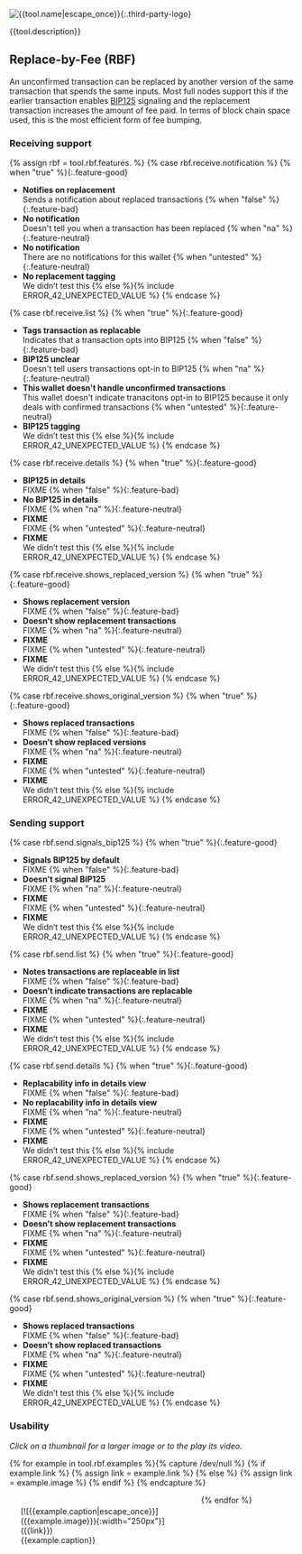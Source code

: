 ![{{tool.name|escape_once}}]({{tool.logo}}){:.third-party-logo}

{{tool.description}}

## Replace-by-Fee (RBF)

An unconfirmed transaction can be replaced by another version of the
same transaction that spends the same inputs.  Most full nodes support
this if the earlier transaction enables [BIP125](https://github.com/bitcoin/bips/blob/master/bip-0125.mediawiki) signaling and the
replacement transaction increases the amount of fee paid.  In terms of
block chain space used, this is the most efficient form of fee bumping.

### Receiving support

{% assign rbf = tool.rbf.features. %}
{% case rbf.receive.notification %}
  {% when "true" %}{:.feature-good}
  - **Notifies on replacement**<br>
    Sends a notification about replaced transactions
  {% when "false" %}{:.feature-bad}
  - **No notification**<br>
    Doesn't tell you when a transaction has been replaced
  {% when "na" %}{:.feature-neutral}
  - **No notification**<br>
    There are no notifications for this wallet
  {% when "untested" %}{:.feature-neutral}
  - **No replacement tagging**<br>
    We didn’t test this
  {% else %}{% include ERROR_42_UNEXPECTED_VALUE %}
{% endcase %}

{% case rbf.receive.list %}
  {% when "true" %}{:.feature-good}
  - **Tags transaction as replacable**<br>
    Indicates that a transaction opts into BIP125
  {% when "false" %}{:.feature-bad}
  - **BIP125 unclear**<br>
    Doesn't tell users transactions opt-in to BIP125
  {% when "na" %}{:.feature-neutral}
  - **This wallet doesn't handle unconfirmed transactions**<br>
    This wallet doesn't indicate tranacitons opt-in to BIP125 because it
    only deals with confirmed transactions
  {% when "untested" %}{:.feature-neutral}
  - **BIP125 tagging**<br>
    We didn’t test this
  {% else %}{% include ERROR_42_UNEXPECTED_VALUE %}
{% endcase %}

{% case rbf.receive.details %}
  {% when "true" %}{:.feature-good}
  - **BIP125 in details**<br>
    FIXME
  {% when "false" %}{:.feature-bad}
  - **No BIP125 in details**<br>
    FIXME
  {% when "na" %}{:.feature-neutral}
  - **FIXME**<br>
    FIXME
  {% when "untested" %}{:.feature-neutral}
  - **FIXME**<br>
    We didn’t test this
  {% else %}{% include ERROR_42_UNEXPECTED_VALUE %}
{% endcase %}

{% case rbf.receive.shows_replaced_version %}
  {% when "true" %}{:.feature-good}
  - **Shows replacement version**<br>
    FIXME
  {% when "false" %}{:.feature-bad}
  - **Doesn't show replacement transactions**<br>
    FIXME
  {% when "na" %}{:.feature-neutral}
  - **FIXME**<br>
    FIXME
  {% when "untested" %}{:.feature-neutral}
  - **FIXME**<br>
    We didn’t test this
  {% else %}{% include ERROR_42_UNEXPECTED_VALUE %}
{% endcase %}

{% case rbf.receive.shows_original_version %}
  {% when "true" %}{:.feature-good}
  - **Shows replaced transactions**<br>
    FIXME
  {% when "false" %}{:.feature-bad}
  - **Doesn't show replaced versions**<br>
    FIXME
  {% when "na" %}{:.feature-neutral}
  - **FIXME**<br>
    FIXME
  {% when "untested" %}{:.feature-neutral}
  - **FIXME**<br>
    We didn’t test this
  {% else %}{% include ERROR_42_UNEXPECTED_VALUE %}
{% endcase %}

### Sending support

{% case rbf.send.signals_bip125 %}
  {% when "true" %}{:.feature-good}
  - **Signals BIP125 by default**<br>
    FIXME
  {% when "false" %}{:.feature-bad}
  - **Doesn't signal BIP125**<br>
    FIXME
  {% when "na" %}{:.feature-neutral}
  - **FIXME**<br>
    FIXME
  {% when "untested" %}{:.feature-neutral}
  - **FIXME**<br>
    We didn’t test this
  {% else %}{% include ERROR_42_UNEXPECTED_VALUE %}
{% endcase %}

{% case rbf.send.list %}
  {% when "true" %}{:.feature-good}
  - **Notes transactions are replaceable in list**<br>
    FIXME
  {% when "false" %}{:.feature-bad}
  - **Doesn't indicate transactions are replacable**<br>
    FIXME
  {% when "na" %}{:.feature-neutral}
  - **FIXME**<br>
    FIXME
  {% when "untested" %}{:.feature-neutral}
  - **FIXME**<br>
    We didn’t test this
  {% else %}{% include ERROR_42_UNEXPECTED_VALUE %}
{% endcase %}

{% case rbf.send.details %}
  {% when "true" %}{:.feature-good}
  - **Replacability info in details view**<br>
    FIXME
  {% when "false" %}{:.feature-bad}
  - **No replacability info in details view**<br>
    FIXME
  {% when "na" %}{:.feature-neutral}
  - **FIXME**<br>
    FIXME
  {% when "untested" %}{:.feature-neutral}
  - **FIXME**<br>
    We didn’t test this
  {% else %}{% include ERROR_42_UNEXPECTED_VALUE %}
{% endcase %}

{% case rbf.send.shows_replaced_version %}
  {% when "true" %}{:.feature-good}
  - **Shows replacement transactions**<br>
    FIXME
  {% when "false" %}{:.feature-bad}
  - **Doesn't show replacement transactions**<br>
    FIXME
  {% when "na" %}{:.feature-neutral}
  - **FIXME**<br>
    FIXME
  {% when "untested" %}{:.feature-neutral}
  - **FIXME**<br>
    We didn’t test this
  {% else %}{% include ERROR_42_UNEXPECTED_VALUE %}
{% endcase %}

{% case rbf.send.shows_original_version %}
  {% when "true" %}{:.feature-good}
  - **Shows replaced transactions**<br>
    FIXME
  {% when "false" %}{:.feature-bad}
  - **Doesn't show replaced transactions**<br>
    FIXME
  {% when "na" %}{:.feature-neutral}
  - **FIXME**<br>
    FIXME
  {% when "untested" %}{:.feature-neutral}
  - **FIXME**<br>
    We didn’t test this
  {% else %}{% include ERROR_42_UNEXPECTED_VALUE %}
{% endcase %}

### Usability

*Click on a thumbnail for a larger image or to the play its video.*

{% for example in tool.rbf.examples %}{% capture /dev/null %}
  {% if example.link %}
    {% assign link = example.link %}
  {% else %}
    {% assign link = example.image %}
  {% endif %}
{% endcapture %}
<div markdown="1" style="max-width: 300px; float: left; padding: 20px;">
[![{{example.caption|escape_once}}]({{example.image}}){:width="250px"}]({{link}})
<br />{{example.caption}}</div>
{% endfor %}
